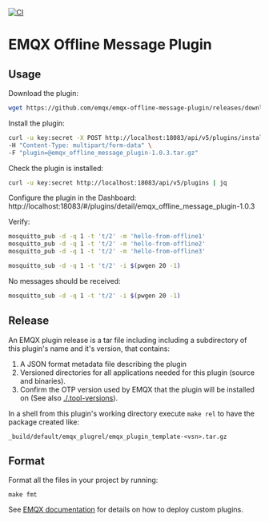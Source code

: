 [![CI](https://github.com/emqx/emqx-offline-message-plugin/actions/workflows/ci.yml/badge.svg)](https://github.com/emqx/emqx-offline-message-plugin/actions/workflows/ci.yml)

# EMQX Offline Message Plugin

## Usage

Download the plugin:

<!-- Do not update plugin version manually, use make bump-version-patch/minor/major instead -->
```bash
wget https://github.com/emqx/emqx-offline-message-plugin/releases/download/v1.0.3/emqx_offline_message_plugin-1.0.3.tar.gz
```

Install the plugin:

<!-- Do not update plugin version manually, use make bump-version-patch/minor/major instead -->
```bash
curl -u key:secret -X POST http://localhost:18083/api/v5/plugins/install \
-H "Content-Type: multipart/form-data" \
-F "plugin=@emqx_offline_message_plugin-1.0.3.tar.gz"
```

Check the plugin is installed:

```bash
curl -u key:secret http://localhost:18083/api/v5/plugins | jq
```

Configure the plugin in the Dashboard: http://localhost:18083/#/plugins/detail/emqx_offline_message_plugin-1.0.3

Verify:

```bash
mosquitto_pub -d -q 1 -t 't/2' -m 'hello-from-offline1'
mosquitto_pub -d -q 1 -t 't/2' -m 'hello-from-offline2'
mosquitto_pub -d -q 1 -t 't/2' -m 'hello-from-offline3'

mosquitto_sub -d -q 1 -t 't/2' -i $(pwgen 20 -1)
```

No messages should be received:

```bash
mosquitto_sub -d -q 1 -t 't/2' -i $(pwgen 20 -1)
```


## Release

An EMQX plugin release is a tar file including including a subdirectory of this plugin's name and it's version, that contains:

1. A JSON format metadata file describing the plugin
2. Versioned directories for all applications needed for this plugin (source and binaries).
3. Confirm the OTP version used by EMQX that the plugin will be installed on (See also [./.tool-versions](./.tool-versions)).

In a shell from this plugin's working directory execute `make rel` to have the package created like:

```
_build/default/emqx_plugrel/emqx_plugin_template-<vsn>.tar.gz
```
## Format

Format all the files in your project by running:
```
make fmt
```

See [EMQX documentation](https://docs.emqx.com/en/enterprise/v5.0/extensions/plugins.html) for details on how to deploy custom plugins.
